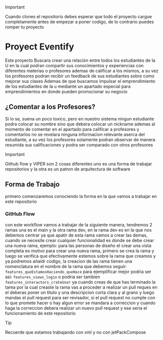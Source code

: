 > [!IMPORTANT]
> Cuando clones el repositorio debes esperar que todo el proyecto cargue completamente antes de empezar a poner codigo, de lo contrario puedes romper tu proyecto

#  Proyect Eventify

Este proyecto Buscara crear una relación entre todos los estudiantes de la U en la cual podran compartir sus conocimientos y experiencias con diferentes materias 
o profesores ademas de calificar a los mismos, a su vez los profesores podran recibir un feedback de sus estudiantes sobre como mejorar sus clases
Ademas de que buscamos impulsar el emprendimiento de los estudiantes de la u mediante un apartado especial para emprendimientos en donde pueden promocionar su negocio

## ¿Comentar a los Profesores?

Si lo se, suena un poco toxico, pero en nuestro sistema ningun estudiante podra colocar su nombre sino que debera colocar un nickname ademas al momento de comentar 
en el apartado para calificar a profesores y comentarlos no se revelara ninguna informacion relevante aserca del estudiante, a su vez los profesores solamente podran observar
de manera resumida sus calificaciones y podra ser comparado con otros profesores

> [!IMPORTANT]
> Github flow y VIPER son 2 cosas diferentes uno es una forma de trabajar repositorios y la otra es un patron de arquitectura de software

## Forma de Trabajo
primero comenzaremos conociendo la forma en la que vamos a trabajar en este repositorio

### GitHub Flow
con este workflow vamos a trabajar de la siguiente manera, tendremos 2 ramas una es el main y la otra rama dev, en la rama dev es en la que nos debemos centrar ya que apatir de esta rama 
vamos a crear las demas, cuando se necesite crear cualquier funcionalidad es donde se debe crear una nueva rama, ejemplo: para las personas de diseño el crear una vista completa es motivo para crear una nueva rama, primero se crea la rama y luego se verifica que efectivamente estemos sobre la rama que creamos y ya podremos añaidr codigo, la creacion de las rama tienen una nomenclatura en el nombre de la rama que debemos seguir: `features_queEstamosHaciendo_queHace` para ejemplificar mejor podria ser asi: `features_views_login` o podria ser tambien `features_interactors_crateUser` ya cuando creas de que has terminado la tarea por la cual creaste la rama vas a proceder a realizar un pull reques en el deberas poner un titulo y una descripcion corta clara y al grano y luego mandas el pull request para ser revisador, si el pull request no cumple con lo que promete hacer o hay algun error se mandara a correccion y cuando haga la correccion debera realizar un nuevo pull request y ese seria el funcionamiento de este repositorio

> [!TIP]
> Recuerde que estamos trabajando con xml y no con jetPackCompose 
